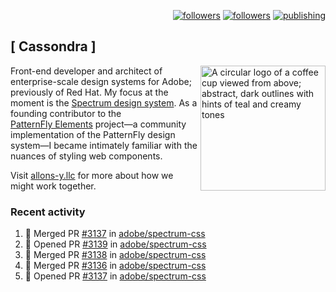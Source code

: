 <p align="right"><a rel="me" href="https://front-end.social/@castastrophe">
    <img alt="followers" title="Follow me on Mastodon" src="https://img.shields.io/mastodon/follow/109297102751309835?domain=https%3A%2F%2Ffront-end.social&label=Follow&logo=mastodon&logoColor=white&style=for-the-badge&labelColor=008080&color=006969"/></a>
  <a href="https://codepen.io/castastrophe/">
    <img alt="followers" title="Follow me on CodePen" src="https://img.shields.io/badge/23-1?color=640464&labelColor=7c007c&style=for-the-badge&logo=codepen&label=Follow"/></a>
<a href="https://castastrophe.medium.com/">
    <img alt="publishing" title="View articles on Medium" src="https://img.shields.io/badge/107-1?color=666&labelColor=444&label=subscribe&logo=medium&logoColor=white&style=for-the-badge"/></a>
</p>

## [&nbsp;Cassondra&nbsp;]

<img align="right" src="https://github-production-user-asset-6210df.s3.amazonaws.com/1840295/253016758-ba468774-1cd3-42c2-8f43-947b5eeb5edf.png" height="200" alt="A circular logo of a coffee cup viewed from above; abstract, dark outlines with hints of teal and creamy tones">

Front-end developer and architect of enterprise-scale design systems for Adobe; previously of Red Hat. My focus at the moment is the [Spectrum design system](https://github.com/adobe/spectrum-css). As a founding contributor to the [PatternFly&nbsp;Elements](https://github.com/patternfly/patternfly-elements) project&mdash;a community implementation of the PatternFly design system&mdash;I became intimately familiar with the nuances of styling web components.

Visit [allons-y.llc](http://allons-y.llc/) for more about how we might work together.

### Recent activity

<!--START_SECTION:activity-->
1. 🎉 Merged PR [#3137](https://github.com/adobe/spectrum-css/pull/3137) in [adobe/spectrum-css](https://github.com/adobe/spectrum-css)
2. 💪 Opened PR [#3139](https://github.com/adobe/spectrum-css/pull/3139) in [adobe/spectrum-css](https://github.com/adobe/spectrum-css)
3. 🎉 Merged PR [#3138](https://github.com/adobe/spectrum-css/pull/3138) in [adobe/spectrum-css](https://github.com/adobe/spectrum-css)
4. 🎉 Merged PR [#3136](https://github.com/adobe/spectrum-css/pull/3136) in [adobe/spectrum-css](https://github.com/adobe/spectrum-css)
5. 💪 Opened PR [#3137](https://github.com/adobe/spectrum-css/pull/3137) in [adobe/spectrum-css](https://github.com/adobe/spectrum-css)
<!--END_SECTION:activity-->
